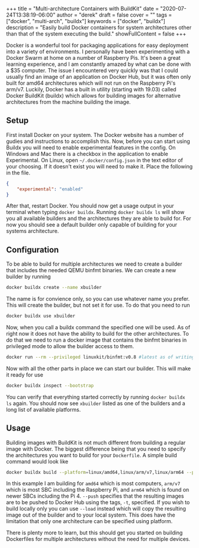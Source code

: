 +++
title = "Multi-architecture Containers with BuildKit"
date = "2020-07-24T13:38:19-06:00"
author = "derek"
draft = false
cover = ""
tags = ["docker", "multi-arch", "buildx"]
keywords = ["docker", "buildx"]
description = "Easily build Docker containers for system architectures other than that of the system executing the build."
showFullContent = false
+++

Docker is a wonderful tool for packaging applications for easy deployment into a variety of environments. I personally have been experimenting with a Docker Swarm at home on a number of Raspberry Pis. It's been a great learning experience, and I am constantly amazed by what can be done with a $35 computer. The issue I encountered very quickly was that I could usually find an image of an application on Docker Hub, but it was often only built for amd64 architectures which will not run on the Raspberry Pi's arm/v7. Luckily, Docker has a built in utility (starting with 19.03) called Docker BuildKit (buildx) which allows for building images for alternative architectures from the machine building the image.

## Setup

First install Docker on your system. The Docker website has a number of gudies and instructions to accomplish this. Now, before you can start using Buildx you will need to enable experimental features in the config. On Windows and Mac there is a checkbox in the application to enable Experimental. On Linux, open `~/.docker/config.json` in the text editor of your choosing. If it doesn't exist you will need to make it. Place the following in the file.

```json
{
    "experimental": "enabled"
}
```

After that, restart Docker. You should now get a usage output in your terminal when typing `docker buildx`. Running `docker buildx ls` will show you all available builders and the architectures they are able to build for. For now you should see a default builder only capable of building for your systems architecture.

## Configuration

To be able to build for multiple architectures we need to create a builder that includes the needed QEMU binfmt binaries. We can create a new builder by running 

```bash
docker buildx create --name xbuilder
```

The name is for convience only, so you can use whatever name you prefer. This will create the builder, but not set it for use. To do that you need to run

```bash
docker buildx use xbuilder
```

Now, when you call a buildx command the specified one will be used. As of right now it does not have the ability to build for the other architectures. To do that we need to run a docker image that contains the binfmt binaries in privileged mode to allow the builder access to them.

```bash
docker run --rm --privileged linuxkit/binfmt:v0.8 #latest as of writing
```

Now with all the other parts in place we can start our builder. This will make it ready for use

```bash
docker buildx inspect --bootstrap
```

You can verify that everything started correctly by running `docker buildx ls` again. You should now see `xbuilder` listed as one of the builders and a long list of available platforms.

## Usage

Building images with BuildKit is not much different from building a regular image with Docker. The biggest difference being that you need to specify the architectures you want to build for your `Dockerfile`. A simple build command would look like 

```bash
docker buildx build --platform=linux/amd64,linux/arm/v7,linux/arm64 --push -t jdreinhardt/test:latest .
```

In this example I am building for `amd64` which is most computers, `arm/v7` which is most SBC including the Raspberry Pi, and `arm64` which is found on newer SBCs including the Pi 4. `--push` specifies that the resulting images are to be pushed to Docker Hub using the tags, `-t`, specified. If you wish to build locally only you can use `--load` instead which will copy the resulting image out of the builder and to your local system. This does have the limitation that only one architecture can be specified using platform.

There is plenty more to learn, but this should get you started on building Dockerfiles for multiple architectures without the need for multiple devices.